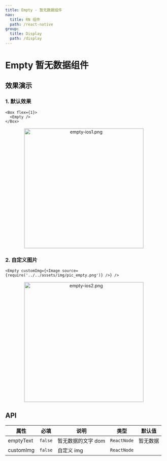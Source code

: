 ```yaml
---
title: Empty - 暂无数据组件
nav:
  title: RN 组件
  path: /react-native
group:
  title: Display
  path: /display
---
```


# Empty 暂无数据组件

## 效果演示

### 1. 默认效果

```tsx | pure
<Box flex={1}>
  <Empty />
</Box>
```

<center>
  <figure>
    <img
      alt="empty-ios1.png"
      src="https://td-dev-public.oss-cn-hangzhou.aliyuncs.com/maoyes-app/1643164552166522287.png"
      style="width: 375px; margin-right: 10px; border: 1px solid #ddd;"
    />
  </figure>
</center>

### 2. 自定义图片

```tsx | pure
<Empty customImg={<Image source={require('../../assets/img/pic_empty.png')} />} />
```

<center>
  <figure>
    <img
      alt="empty-ios2.png"
      src="https://td-dev-public.oss-cn-hangzhou.aliyuncs.com/maoyes-app/1643164614557936927.png"
      style="width: 375px; margin-right: 10px; border: 1px solid #ddd;"
    />
  </figure>
</center>

## API

| 属性      | 必填    | 说明               | 类型        | 默认值   |
| --------- | ------- | ------------------ | ----------- | -------- |
| emptyText | `false` | 暂无数据的文字 dom | `ReactNode` | 暂无数据 |
| customImg | `false` | 自定义 img         | `ReactNode` |          |
